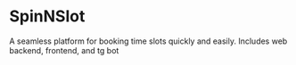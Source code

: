 # SpinNSlot
A seamless platform for booking time slots quickly and easily. Includes web backend, frontend, and tg bot
